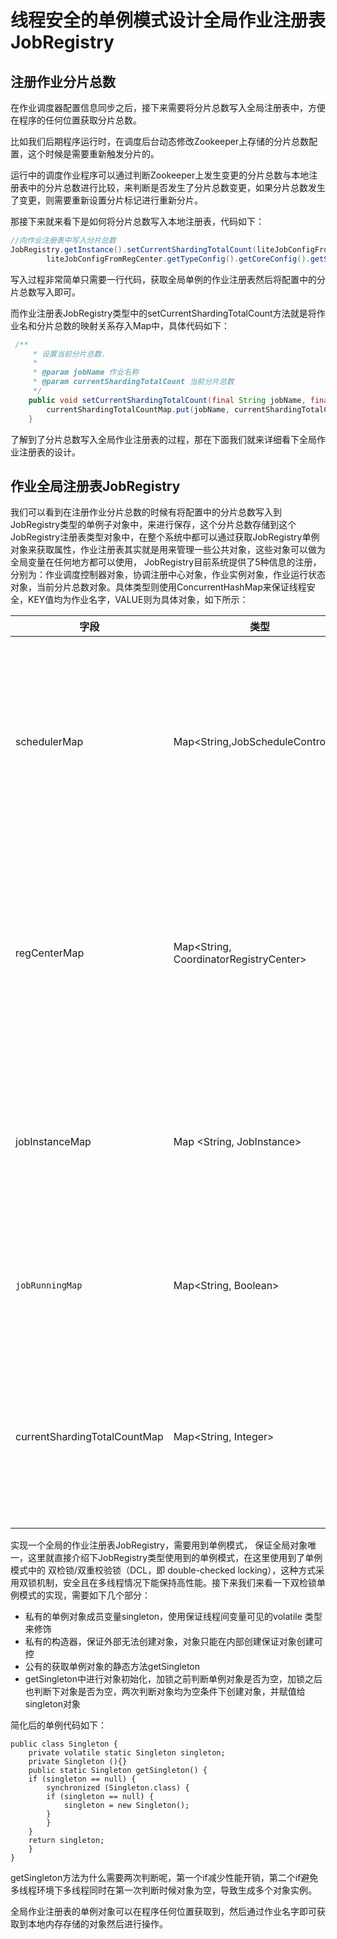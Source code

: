 # **线程安全的单例模式设计全局作业注册表JobRegistry**
## **注册作业分片总数**

在作业调度器配置信息同步之后，接下来需要将分片总数写入全局注册表中，方便在程序的任何位置获取分片总数。

比如我们后期程序运行时，在调度后台动态修改Zookeeper上存储的分片总数配置，这个时候是需要重新触发分片的。

运行中的调度作业程序可以通过判断Zookeeper上发生变更的分片总数与本地注册表中的分片总数进行比较，来判断是否发生了分片总数变更，如果分片总数发生了变更，则需要重新设置分片标记进行重新分片。

那接下来就来看下是如何将分片总数写入本地注册表，代码如下：

```Java
//向作业注册表中写入分片总数
JobRegistry.getInstance().setCurrentShardingTotalCount(liteJobConfigFromRegCenter.getJobName(),
        liteJobConfigFromRegCenter.getTypeConfig().getCoreConfig().getShardingTotalCount());
```

写入过程非常简单只需要一行代码，获取全局单例的作业注册表然后将配置中的分片总数写入即可。

而作业注册表JobRegistry类型中的setCurrentShardingTotalCount方法就是将作业名和分片总数的映射关系存入Map中，具体代码如下：



```Java
 /**
     * 设置当前分片总数.
     *
     * @param jobName 作业名称
     * @param currentShardingTotalCount 当前分片总数
     */
    public void setCurrentShardingTotalCount(final String jobName, final int currentShardingTotalCount) {
        currentShardingTotalCountMap.put(jobName, currentShardingTotalCount);
    }
```

了解到了分片总数写入全局作业注册表的过程，那在下面我们就来详细看下全局作业注册表的设计。

## **作业全局注册表JobRegistry**

我们可以看到在注册作业分片总数的时候有将配置中的分片总数写入到JobRegistry类型的单例子对象中，来进行保存，这个分片总数存储到这个JobRegistry注册表类型对象中，在整个系统中都可以通过获取JobRegistry单例对象来获取属性，作业注册表其实就是用来管理一些公共对象，这些对象可以做为全局变量在任何地方都可以使用， JobRegistry目前系统提供了5种信息的注册，分别为：作业调度控制器对象，协调注册中心对象，作业实例对象，作业运行状态对象，当前分片总数对象。具体类型则使用ConcurrentHashMap来保证线程安全，KEY值均为作业名字，VALUE则为具体对象，如下所示：

| 字段                         | 类型                                             | 说明                                                |
| ---------------------------- |------------------------------------------------| --------------------------------------------------- |
| schedulerMap                 | Map<String,JobScheduleController>      | 作业调度控制器映射KEY为作业名，值为作业调度控制器   |
| regCenterMap                 | Map<String, CoordinatorRegistryCenter> | 作业协调注册中心映射，KEY为作业名，值为协调注册中心 |
| jobInstanceMap               | Map <String, JobInstance>              | 作业实例映射，KEY为作业名值为作业实例对象           |
| `jobRunningMap`              | Map<String, Boolean>                   | 作业的运行状态，true为正在运行                      |
| currentShardingTotalCountMap | Map<String, Integer>                   | 作业分片总数映射，KEY为作业名，值为分片总数         |

实现一个全局的作业注册表JobRegistry，需要用到单例模式， 保证全局对象唯一，这里就直接介绍下JobRegistry类型使用到的单例模式，在这里使用到了单例模式中的 双检锁/双重校验锁（DCL，即 double-checked locking），这种方式采用双锁机制，安全且在多线程情况下能保持高性能。接下来我们来看一下双检锁单例模式的实现，需要如下几个部分：

- 私有的单例对象成员变量singleton，使用保证线程间变量可见的volatile 类型来修饰
- 私有的构造器，保证外部无法创建对象，对象只能在内部创建保证对象创建可控
- 公有的获取单例对象的静态方法getSingleton
- getSingleton中进行对象初始化，加锁之前判断单例对象是否为空，加锁之后也判断下对象是否为空，两次判断对象均为空条件下创建对象，并赋值给singleton对象

简化后的单例代码如下：

```
public class Singleton {  
    private volatile static Singleton singleton;  
    private Singleton (){}  
    public static Singleton getSingleton() {  
    if (singleton == null) {  
        synchronized (Singleton.class) {  
        if (singleton == null) {  
            singleton = new Singleton();  
        }  
        }  
    }  
    return singleton;  
    }  
}
```

getSingleton方法为什么需要两次判断呢，第一个if减少性能开销，第二个if避免多线程环境下多线程同时在第一次判断时候对象为空，导致生成多个对象实例。

全局作业注册表的单例对象可以在程序任何位置获取到，然后通过作业名字即可获取到本地内存存储的对象然后进行操作。
